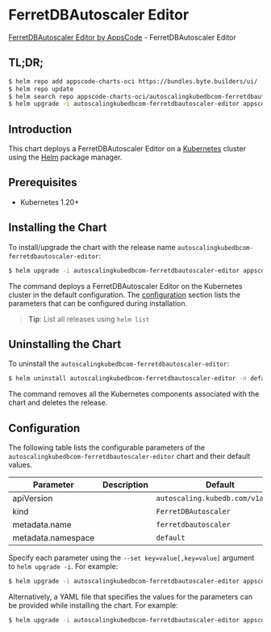# FerretDBAutoscaler Editor

[FerretDBAutoscaler Editor by AppsCode](https://byte.builders) - FerretDBAutoscaler Editor

## TL;DR;

```bash
$ helm repo add appscode-charts-oci https://bundles.byte.builders/ui/
$ helm repo update
$ helm search repo appscode-charts-oci/autoscalingkubedbcom-ferretdbautoscaler-editor --version=v0.4.21
$ helm upgrade -i autoscalingkubedbcom-ferretdbautoscaler-editor appscode-charts-oci/autoscalingkubedbcom-ferretdbautoscaler-editor -n default --create-namespace --version=v0.4.21
```

## Introduction

This chart deploys a FerretDBAutoscaler Editor on a [Kubernetes](http://kubernetes.io) cluster using the [Helm](https://helm.sh) package manager.

## Prerequisites

- Kubernetes 1.20+

## Installing the Chart

To install/upgrade the chart with the release name `autoscalingkubedbcom-ferretdbautoscaler-editor`:

```bash
$ helm upgrade -i autoscalingkubedbcom-ferretdbautoscaler-editor appscode-charts-oci/autoscalingkubedbcom-ferretdbautoscaler-editor -n default --create-namespace --version=v0.4.21
```

The command deploys a FerretDBAutoscaler Editor on the Kubernetes cluster in the default configuration. The [configuration](#configuration) section lists the parameters that can be configured during installation.

> **Tip**: List all releases using `helm list`

## Uninstalling the Chart

To uninstall the `autoscalingkubedbcom-ferretdbautoscaler-editor`:

```bash
$ helm uninstall autoscalingkubedbcom-ferretdbautoscaler-editor -n default
```

The command removes all the Kubernetes components associated with the chart and deletes the release.

## Configuration

The following table lists the configurable parameters of the `autoscalingkubedbcom-ferretdbautoscaler-editor` chart and their default values.

|     Parameter      | Description |                   Default                    |
|--------------------|-------------|----------------------------------------------|
| apiVersion         |             | <code>autoscaling.kubedb.com/v1alpha1</code> |
| kind               |             | <code>FerretDBAutoscaler</code>              |
| metadata.name      |             | <code>ferretdbautoscaler</code>              |
| metadata.namespace |             | <code>default</code>                         |


Specify each parameter using the `--set key=value[,key=value]` argument to `helm upgrade -i`. For example:

```bash
$ helm upgrade -i autoscalingkubedbcom-ferretdbautoscaler-editor appscode-charts-oci/autoscalingkubedbcom-ferretdbautoscaler-editor -n default --create-namespace --version=v0.4.21 --set apiVersion=autoscaling.kubedb.com/v1alpha1
```

Alternatively, a YAML file that specifies the values for the parameters can be provided while
installing the chart. For example:

```bash
$ helm upgrade -i autoscalingkubedbcom-ferretdbautoscaler-editor appscode-charts-oci/autoscalingkubedbcom-ferretdbautoscaler-editor -n default --create-namespace --version=v0.4.21 --values values.yaml
```
